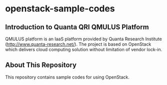 # openstack-sample-codes


## Introduction to Quanta QRI QMULUS Platform

QMULUS platform is an IaaS platform provided by Quanta Research Institute (http://www.quanta-research.net/). The project is based on OpenStack which delivers cloud computing solution without limitation of vendor lock-in.


## About This Repository

This repository contains sample codes for using OpenStack.
